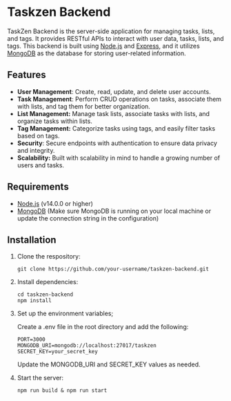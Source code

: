 # Taskzen Backend

TaskZen Backend is the server-side application for managing tasks, lists, and tags. It provides RESTful APIs to interact with user data, tasks, lists, and tags. This backend is built using [Node.js](https://nodejs.org/) and [Express](https://expressjs.com/), and it utilizes [MongoDB](https://www.mongodb.com/) as the database for storing user-related information.

## Features

- **User Management**: Create, read, update, and delete user accounts.
- **Task Management**: Perform CRUD operations on tasks, associate them with lists, and tag them for better organization.
- **List Management:** Manage task lists, associate tasks with lists, and organize tasks within lists.
- **Tag Management:** Categorize tasks using tags, and easily filter tasks based on tags.
- **Security**: Secure endpoints with authentication to ensure data privacy and integrity.
- **Scalability:** Built with scalability in mind to handle a growing number of users and tasks.

## Requirements

- [Node.js](https://nodejs.org/) (v14.0.0 or higher)
- [MongoDB](https://www.mongodb.com/) (Make sure MongoDB is running on your local machine or update the connection string in the configuration)

## Installation

1. Clone the respository:

   ```
   git clone https://github.com/your-username/taskzen-backend.git
   ```

1. Install dependencies:

   ```
   cd taskzen-backend
   npm install

   ```

1. Set up the environment variables;

   Create a .env file in the root directory and add the following:

   ```
   PORT=3000
   MONGODB_URI=mongodb://localhost:27017/taskzen
   SECRET_KEY=your_secret_key
   ```

   Update the MONGODB_URI and SECRET_KEY values as needed.

1. Start the server:

   ```
   npm run build & npm run start
   ```
